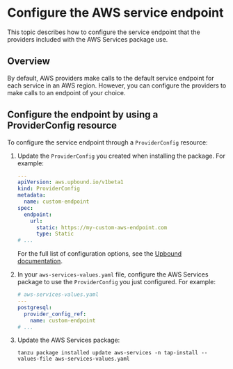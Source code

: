 # Configure the AWS service endpoint

This topic describes how to configure the service endpoint that the providers included with the
AWS Services package use.

## <a id="overview"></a> Overview

By default, AWS providers make calls to the default service endpoint for each service in an AWS region.
However, you can configure the providers to make calls to an endpoint of your choice.

## <a id="create-providerconfig"></a> Configure the endpoint by using a ProviderConfig resource

To configure the service endpoint through a `ProviderConfig` resource:

1. Update the `ProviderConfig` you created when installing the package. For example:

    ```yaml
    ---
    apiVersion: aws.upbound.io/v1beta1
    kind: ProviderConfig
    metadata:
      name: custom-endpoint
    spec:
      endpoint:
        url:
          static: https://my-custom-aws-endpoint.com
          type: Static
    # ...
    ```

    For the full list of configuration options, see the
    [Upbound documentation](https://marketplace.upbound.io/providers/upbound/provider-family-aws/latest/resources/aws.upbound.io/ProviderConfig/v1beta1).

1. In your `aws-services-values.yaml` file, configure the AWS Services package to use the
   `ProviderConfig` you just configured. For example:

    ```yaml
    # aws-services-values.yaml
    ---
    postgresql:
      provider_config_ref:
        name: custom-endpoint
    # ...
    ```

1. Update the AWS Services package:

    ```console
    tanzu package installed update aws-services -n tap-install --values-file aws-services-values.yaml
    ```

